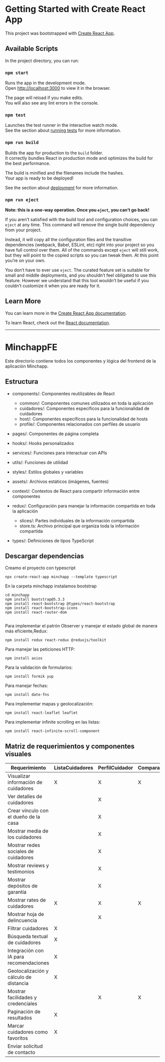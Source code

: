 # Getting Started with Create React App

This project was bootstrapped with [Create React App](https://github.com/facebook/create-react-app).

## Available Scripts

In the project directory, you can run:

### `npm start`

Runs the app in the development mode.\
Open [http://localhost:3000](http://localhost:3000) to view it in the browser.

The page will reload if you make edits.\
You will also see any lint errors in the console.

### `npm test`

Launches the test runner in the interactive watch mode.\
See the section about [running tests](https://facebook.github.io/create-react-app/docs/running-tests) for more information.

### `npm run build`

Builds the app for production to the `build` folder.\
It correctly bundles React in production mode and optimizes the build for the best performance.

The build is minified and the filenames include the hashes.\
Your app is ready to be deployed!

See the section about [deployment](https://facebook.github.io/create-react-app/docs/deployment) for more information.

### `npm run eject`

**Note: this is a one-way operation. Once you `eject`, you can’t go back!**

If you aren’t satisfied with the build tool and configuration choices, you can `eject` at any time. This command will remove the single build dependency from your project.

Instead, it will copy all the configuration files and the transitive dependencies (webpack, Babel, ESLint, etc) right into your project so you have full control over them. All of the commands except `eject` will still work, but they will point to the copied scripts so you can tweak them. At this point you’re on your own.

You don’t have to ever use `eject`. The curated feature set is suitable for small and middle deployments, and you shouldn’t feel obligated to use this feature. However we understand that this tool wouldn’t be useful if you couldn’t customize it when you are ready for it.

## Learn More

You can learn more in the [Create React App documentation](https://facebook.github.io/create-react-app/docs/getting-started).

To learn React, check out the [React documentation](https://reactjs.org/).

----------------------------------------------------------------------------------------------------

# MinchappFE

Este directorio contiene todos los componentes y lógica del frontend de la aplicación Minchapp.

## Estructura

- components/: Componentes reutilizables de React
  - common/: Componentes comunes utilizados en toda la aplicación
  - cuidadores/: Componentes específicos para la funcionalidad de cuidadores
  - host/: Componentes específicos para la funcionalidad de hosts
  - profile/: Componentes relacionados con perfiles de usuario

- pages/: Componentes de página completa
- hooks/: Hooks personalizados 
- services/: Funciones para interactuar con APIs
- utils/: Funciones de utilidad
- styles/: Estilos globales y variables
- assets/: Archivos estáticos (imágenes, fuentes)
- context/: Contextos de React para compartir información entre componentes
- redux/: Configuración para manejar la información compartida en toda la aplicación
  - slices/: Partes individuales de la información compartida
  - store.ts: Archivo principal que organiza toda la información compartida


- types/: Definiciones de tipos TypeScript

## Descargar dependencias

Creamo el proyecto con typescript
```
npx create-react-app minchapp --template typescript
```
En la carpeta minchapp instalamos bootstrap
```
cd minchapp
npm install bootstrap@5.3.3
npm install react-bootstrap @types/react-bootstrap
npm install react-bootstrap-icons
npm install react-router-dom


```	
Para implementar el patrón Observer y manejar el estado global de manera más eficiente,Redux:
```
npm install redux react-redux @reduxjs/toolkit
```

Para manejar las peticiones HTTP:
```
npm install axios
```

Para la validación de formularios:
```
npm install formik yup
```

Para manejar fechas:
```
npm install date-fns
```

Para implementar mapas y geolocalización:
```
npm install react-leaflet leaflet
```

Para implementar infinite scrolling en las listas:
```
npm install react-infinite-scroll-component
```


## Matriz de requerimientos y componentes visuales

| Requerimiento                                          | ListaCuidadores | PerfilCuidador | ComparacionCuidadores | FormularioContacto |
|--------------------------------------------------------|-----------------|----------------|----------------------|---------------------|
| Visualizar información de cuidadores                   | X               | X              | X                    |                     |
| Ver detalles de cuidadores                             |                 | X              |                      |                     |
| Crear vínculo con el dueño de la casa                  |                 | X              |                      | X                   |
| Mostrar media de los cuidadores                        |                 | X              |                      |                     |
| Mostrar redes sociales de cuidadores                   |                 | X              |                      |                     |
| Mostrar reviews y testimonios                          |                 | X              |                      |                     |
| Mostrar depósitos de garantía                          |                 | X              |                      |                     |
| Mostrar rates de cuidadores                            | X               | X              | X                    |                     |
| Mostrar hoja de delincuencia                           |                 | X              |                      |                     |
| Filtrar cuidadores                                     | X               |                |                      |                     |
| Búsqueda textual de cuidadores                         | X               |                |                      |                     |
| Integración con IA para recomendaciones                | X               |                |                      |                     |
| Geolocalización y cálculo de distancia                 | X               |                |                      |                     |
| Mostrar facilidades y credenciales                     |                 | X              | X                    |                     |
| Paginación de resultados                               | X               |                |                      |                     |
| Marcar cuidadores como favoritos                       | X               |                |                      |                     |
| Enviar solicitud de contacto                           |                 |                |                      | X                   |